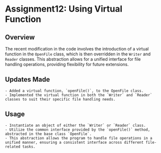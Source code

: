 # Assignment12: Using Virtual Function

## Overview
The recent modification in the code involves the introduction of a virtual function in the `OpenFile` class, which is then overridden in the `Writer` and `Reader` classes. This abstraction allows for a unified interface for file handling operations, providing flexibility for future extensions.

## Updates Made
    - Added a virtual function, `openFile()`, to the OpenFile class.
    - Implemented the virtual function in both the `Writer` and `Reader` classes to suit their specific file handling needs.

## Usage
    - Instantiate an object of either the `Writer` or `Reader` class.
    - Utilize the common interface provided by the `openFile()` method, abstracted in the base class `OpenFile`.
    - This abstraction allows the program to handle file operations in a unified manner, ensuring a consistent interface across different file-related tasks.
